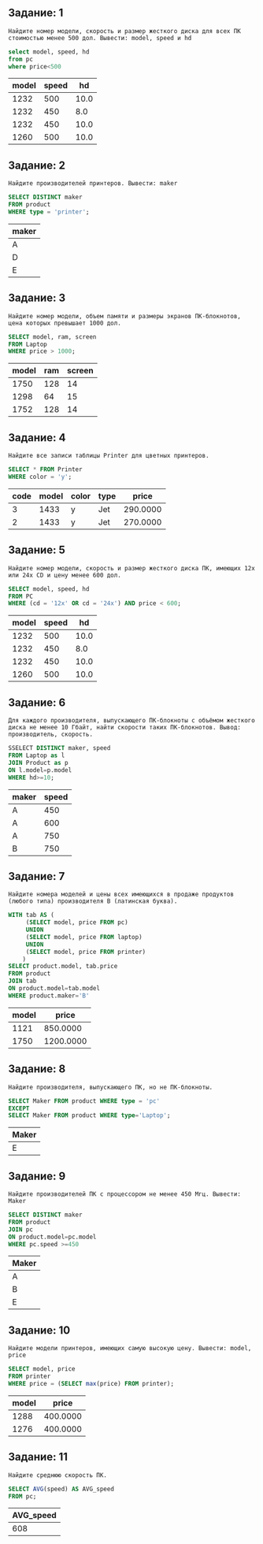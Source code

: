 ## Задание: 1
	Найдите номер модели, скорость и размер жесткого диска для всех ПК стоимостью менее 500 дол. Вывести: model, speed и hd
```sql
select model, speed, hd
from pc
where price<500
```
| model  | speed |  hd  |
|--------|-------|------|
|  1232  |  500  | 10.0 |
|  1232  |  450  | 8.0  |
|  1232  |  450  | 10.0 |
|  1260  |  500  | 10.0 |


## Задание: 2
	Найдите производителей принтеров. Вывести: maker
```sql
SELECT DISTINCT maker 
FROM product 
WHERE type = 'printer';
```
| maker | 
|-------|
|   A   | 
|   D   | 
|   E   | 


## Задание: 3
	Найдите номер модели, объем памяти и размеры экранов ПК-блокнотов, цена которых превышает 1000 дол.
```sql
SELECT model, ram, screen 
FROM Laptop
WHERE price > 1000;
```
| model  |  ram  | screen |
|--------|-------|--------|
|  1750  |  128  |   14   |
|  1298  |  64   |   15   |
|  1752  |  128  |   14   |


## Задание: 4
	Найдите все записи таблицы Printer для цветных принтеров.
```sql
SELECT * FROM Printer
WHERE color = 'y';
```
| code | model  | color | type  |   price   |
|------|--------|-------|-------|-----------|
|   3  |  1433  |   y   |  Jet  |  290.0000 |
|   2  |  1433  |   y   |  Jet  |  270.0000 |


## Задание: 5
	Найдите номер модели, скорость и размер жесткого диска ПК, имеющих 12x или 24x CD и цену менее 600 дол.
```sql
SELECT model, speed, hd
FROM PC
WHERE (cd = '12x' OR cd = '24x') AND price < 600;
```
| model  | speed |  hd  |
|--------|-------|------|
|  1232  |  500  | 10.0 |
|  1232  |  450  | 8.0  |
|  1232  |  450  | 10.0 |
|  1260  |  500  | 10.0 |


## Задание: 6
	Для каждого производителя, выпускающего ПК-блокноты c объёмом жесткого диска не менее 10 Гбайт, найти скорости таких ПК-блокнотов. Вывод: производитель, скорость.
```sql
SSELECT DISTINCT maker, speed
FROM Laptop as l
JOIN Product as p
ON l.model=p.model
WHERE hd>=10;
```
| maker |  speed |
|-------|--------|
|   A   |   450  | 
|   A   |   600  | 
|   A   |   750  |
|   B   |   750  |


## Задание: 7
	Найдите номера моделей и цены всех имеющихся в продаже продуктов (любого типа) производителя B (латинская буква).
```sql
WITH tab AS (
	 (SELECT model, price FROM pc)
	 UNION
	 (SELECT model, price FROM laptop)
	 UNION
	 (SELECT model, price FROM printer)
	)
SELECT product.model, tab.price 
FROM product 
JOIN tab 
ON product.model=tab.model 
WHERE product.maker='B'
```
| model |    price  |
|-------|-----------|
|  1121 | 850.0000  | 
|  1750 | 1200.0000 | 


## Задание: 8 
	Найдите производителя, выпускающего ПК, но не ПК-блокноты.
```sql
SELECT Maker FROM product WHERE type = 'pc'
EXCEPT 
SELECT Maker FROM product WHERE type='Laptop';
```
| Maker |   
|-------|
|   E   |


## Задание: 9
	Найдите производителей ПК с процессором не менее 450 Мгц. Вывести: Maker
```sql
SELECT DISTINCT maker
FROM product
JOIN pc
ON product.model=pc.model
WHERE pc.speed >=450
```
| Maker |   
|-------|
|   A   |
|   B   |
|   E   |


## Задание: 10
	Найдите модели принтеров, имеющих самую высокую цену. Вывести: model, price
```sql
SELECT model, price
FROM printer
WHERE price = (SELECT max(price) FROM printer);
```
| model |    price  |
|-------|-----------|
|  1288 | 400.0000  | 
|  1276 | 400.0000  |


## Задание: 11
	Найдите среднюю скорость ПК.
```sql
SELECT AVG(speed) AS AVG_speed
FROM pc;
```
| AVG_speed |
|-----------|
|    608    |
